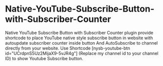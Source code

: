 # Native-YouTube-Subscribe-Button-with-Subscriber-Counter
Native YouTube Subscribe Button with Subscriber Counter plugin provide shortcode to place YouTube native style subscribe button in website with autoupdate subscriber counter inside button And AutoSubscribe to channel directly from your website. Use Shortcode [nysb-youtube-btn id="UCrdpnS5Uz2MijaX9-5vJR4g"] (Replace my channel id to your channel ID) to show Youtube Subscribe button.
